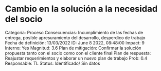 # Cambio en la solución a la necesidad del socio

Categoría: Proceso
Consecuencias: Incumplimiento de las fechas de entrega, posible apresuramiento del desarrollo, desperdico de trabajo
Fecha de definición: 13/03/2022
ID: June 8 2022, 08:48:00
Impact: 9
Interno: Yes
Magnitud: 3.6
Plan de mitigación: Confirmar la solución propuesta tanto con el socio como con el cliente final
Plan de respuesta: Reajustar requerimientos y elaborar un nuevo plan de trabajo
Prob: 0.4
Responsable: TL
Status: Identificado/ Sin datos